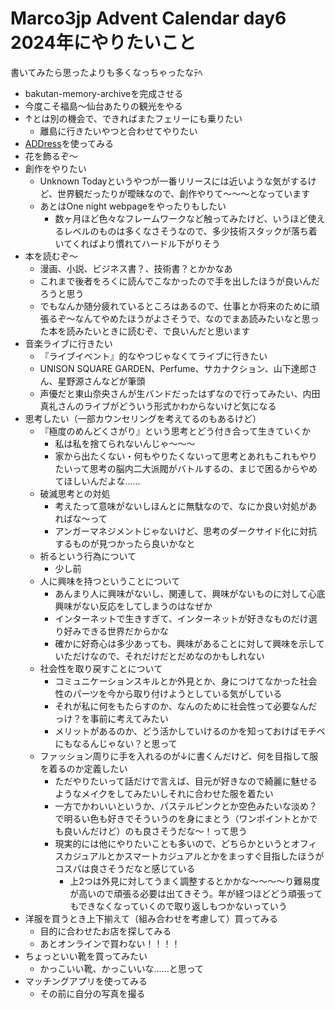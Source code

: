 # Marco3jp Advent Calendar day6 2024年にやりたいこと

書いてみたら思ったよりも多くなっちゃったなﾃﾍ

- bakutan-memory-archiveを完成させる
- 今度こそ福島～仙台あたりの観光をやる
- ↑とは別の機会で、できればまたフェリーにも乗りたい
  - 離島に行きたいやつと合わせてやりたい
- [ADDress](https://address.love/)を使ってみる
- 花を飾るぞ～
- 創作をやりたい
  - Unknown Todayというやつが一番リリースには近いような気がするけど、世界観だったりが曖昧なので、創作やりて～～～となっています
  - あとはOne night webpageをやったりもしたい
    - 数ヶ月ほど色々なフレームワークなど触ってみたけど、いうほど使えるレベルのものは多くなさそうなので、多少技術スタックが落ち着いてくればより慣れてハードル下がりそう
- 本を読むぞ～
  - 漫画、小説、ビジネス書？、技術書？とかかなあ
  - これまで後者をろくに読んでこなかったので手を出したほうが良いんだろうと思う
  - でもなんか随分疲れているところはあるので、仕事とか将来のために頑張るぞ～なんてやめたほうがよさそうで、なのでまあ読みたいなと思った本を読みたいときに読むぞ、で良いんだと思います
- 音楽ライブに行きたい
  - 『ライブイベント』的なやつじゃなくてライブに行きたい
  - UNISON SQUARE GARDEN、Perfume、サカナクション、山下達郎さん、星野源さんなどが筆頭
  - 声優だと東山奈央さんが生バンドだったはずなので行ってみたい、内田真礼さんのライブがどういう形式かわからないけど気になる
- 思考したい（一部カウンセリングを考えてるのもあるけど）
  - 『極度のめんどくさがり』という思考とどう付き合って生きていくか
    - 私は私を捨てられないんじゃ～～～
    - 家から出たくない・何もやりたくないって思考とあれもこれもやりたいって思考の脳内二大派閥がバトルするの、まじで困るからやめてほしいんだよな……
  - 破滅思考との対処
    - 考えたって意味がないしほんとに無駄なので、なにか良い対処があればな～って
    - アンガーマネジメントじゃないけど、思考のダークサイド化に対抗するものが見つかったら良いかなと
  - 祈るという行為について
    - 少し前
  - 人に興味を持つということについて
    - あんまり人に興味がないし、関連して、興味がないものに対して心底興味がない反応をしてしまうのはなぜか
    - インターネットで生きすぎて、インターネットが好きなものだけ選り好みできる世界だからかな
    - 確かに好奇心は多少あっても、興味があることに対して興味を示していただけなので、それだけだとだめなのかもしれない
  - 社会性を取り戻すことについて
    - コミュニケーションスキルとか外見とか、身につけてなかった社会性のパーツを今から取り付けようとしている気がしている
    - それが私に何をもたらすのか、なんのために社会性って必要なんだっけ？を事前に考えてみたい
    - メリットがあるのか、どう活かしていけるのかを知っておけばモチベにもなるんじゃない？と思って
  - ファッション周りに手を入れるのが↓に書くんだけど、何を目指して服を着るのか定義したい
    - ただやりたいって話だけで言えば、目元が好きなので綺麗に魅せるようなメイクをしてみたいしそれに合わせた服を着たい
    - 一方でかわいいというか、パステルピンクとか空色みたいな淡め？で明るい色も好きでそういうのを身にまとう（ワンポイントとかでも良いんだけど）のも良さそうだな～！って思う
    - 現実的には他にやりたいことも多いので、どちらかというとオフィスカジュアルとかスマートカジュアルとかをまっすぐ目指したほうがコスパは良さそうだなと感じている
      - 上2つは外見に対してうまく調整するとかかな～～～～り難易度が高いので頑張る必要は出てきそう。年が経つほどどう頑張ってもできなくなっていくので取り返しもつかないっていう
- 洋服を買うとき上下揃えて（組み合わせを考慮して）買ってみる
  - 目的に合わせたお店を探してみる
  - あとオンラインで買わない！！！！
- ちょっといい靴を買ってみたい
  - かっこいい靴、かっこいいな……と思って
- マッチングアプリを使ってみる
  - その前に自分の写真を撮る